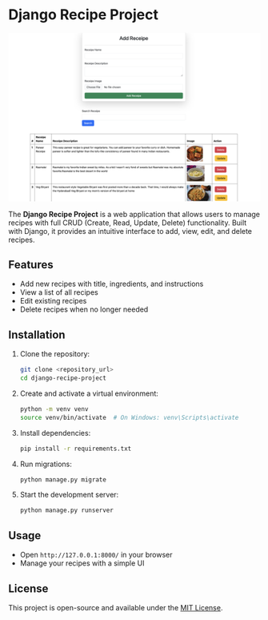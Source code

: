 # Django Recipe Project  

![Alt Text](https://github.com/teksingh2/Django-Receipe-Project/blob/main/Screenshot%202025-02-14%20at%2017.22.09.png)


The **Django Recipe Project** is a web application that allows users to manage recipes with full CRUD (Create, Read, Update, Delete) functionality. Built with Django, it provides an intuitive interface to add, view, edit, and delete recipes.  


## Features  
- Add new recipes with title, ingredients, and instructions  
- View a list of all recipes  
- Edit existing recipes  
- Delete recipes when no longer needed  

## Installation  
1. Clone the repository:  
   ```bash
   git clone <repository_url>
   cd django-recipe-project
   ```  
2. Create and activate a virtual environment:  
   ```bash
   python -m venv venv
   source venv/bin/activate  # On Windows: venv\Scripts\activate
   ```  
3. Install dependencies:  
   ```bash
   pip install -r requirements.txt
   ```  
4. Run migrations:  
   ```bash
   python manage.py migrate
   ```  
5. Start the development server:  
   ```bash
   python manage.py runserver
   ```  

## Usage  
- Open `http://127.0.0.1:8000/` in your browser  
- Manage your recipes with a simple UI  

## License  
This project is open-source and available under the [MIT License](LICENSE).  
